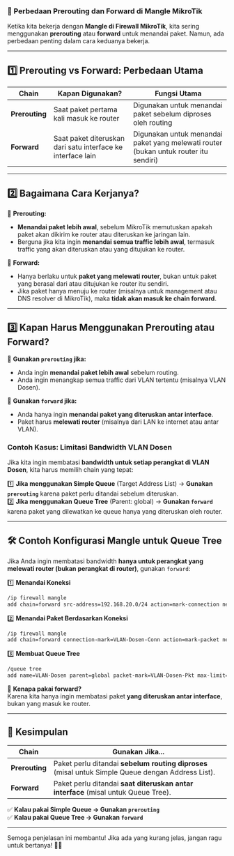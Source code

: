 ### **📌 Perbedaan Prerouting dan Forward di Mangle MikroTik**

Ketika kita bekerja dengan **Mangle di Firewall MikroTik**, kita sering menggunakan **prerouting** atau **forward** untuk menandai paket. Namun, ada perbedaan penting dalam cara keduanya bekerja.

---

## **1️⃣ Prerouting vs Forward: Perbedaan Utama**

| Chain          | Kapan Digunakan?                                            | Fungsi Utama                                                                         |
| -------------- | ----------------------------------------------------------- | ------------------------------------------------------------------------------------ |
| **Prerouting** | Saat paket pertama kali masuk ke router                     | Digunakan untuk menandai paket sebelum diproses oleh routing                         |
| **Forward**    | Saat paket diteruskan dari satu interface ke interface lain | Digunakan untuk menandai paket yang melewati router (bukan untuk router itu sendiri) |

---

## **2️⃣ Bagaimana Cara Kerjanya?**

📍 **Prerouting:**

- **Menandai paket lebih awal**, sebelum MikroTik memutuskan apakah paket akan dikirim ke router atau diteruskan ke jaringan lain.
- Berguna jika kita ingin **menandai semua traffic lebih awal**, termasuk traffic yang akan diteruskan atau yang ditujukan ke router.

📍 **Forward:**

- Hanya berlaku untuk **paket yang melewati router**, bukan untuk paket yang berasal dari atau ditujukan ke router itu sendiri.
- Jika paket hanya menuju ke router (misalnya untuk management atau DNS resolver di MikroTik), maka **tidak akan masuk ke chain forward**.

---

## **3️⃣ Kapan Harus Menggunakan Prerouting atau Forward?**

🔹 **Gunakan `prerouting` jika:**

- Anda ingin **menandai paket lebih awal** sebelum routing.
- Anda ingin menangkap semua traffic dari VLAN tertentu (misalnya VLAN Dosen).

🔹 **Gunakan `forward` jika:**

- Anda hanya ingin **menandai paket yang diteruskan antar interface**.
- Paket harus **melewati router** (misalnya dari LAN ke internet atau antar VLAN).

### **Contoh Kasus: Limitasi Bandwidth VLAN Dosen**

Jika kita ingin membatasi **bandwidth untuk setiap perangkat di VLAN Dosen**, kita harus memilih chain yang tepat:

1️⃣ **Jika menggunakan Simple Queue** (Target Address List) → **Gunakan `prerouting`** karena paket perlu ditandai sebelum diteruskan.  
2️⃣ **Jika menggunakan Queue Tree** (Parent: global) → **Gunakan `forward`** karena paket yang dilewatkan ke queue hanya yang diteruskan oleh router.

---

## **🛠 Contoh Konfigurasi Mangle untuk Queue Tree**

Jika Anda ingin membatasi bandwidth **hanya untuk perangkat yang melewati router (bukan perangkat di router)**, gunakan `forward`:

1️⃣ **Menandai Koneksi**

```sh
/ip firewall mangle
add chain=forward src-address=192.168.20.0/24 action=mark-connection new-connection-mark=VLAN-Dosen-Conn
```

2️⃣ **Menandai Paket Berdasarkan Koneksi**

```sh
/ip firewall mangle
add chain=forward connection-mark=VLAN-Dosen-Conn action=mark-packet new-packet-mark=VLAN-Dosen-Pkt
```

3️⃣ **Membuat Queue Tree**

```sh
/queue tree
add name=VLAN-Dosen parent=global packet-mark=VLAN-Dosen-Pkt max-limit=15M
```

📝 **Kenapa pakai forward?**  
Karena kita hanya ingin membatasi paket **yang diteruskan antar interface**, bukan yang masuk ke router.

---

## **📌 Kesimpulan**

|Chain|Gunakan Jika...|
|---|---|
|**Prerouting**|Paket perlu ditandai **sebelum routing diproses** (misal untuk Simple Queue dengan Address List).|
|**Forward**|Paket perlu ditandai **saat diteruskan antar interface** (misal untuk Queue Tree).|

✅ **Kalau pakai Simple Queue → Gunakan `prerouting`**  
✅ **Kalau pakai Queue Tree → Gunakan `forward`**

---

Semoga penjelasan ini membantu! Jika ada yang kurang jelas, jangan ragu untuk bertanya! 🚀😊